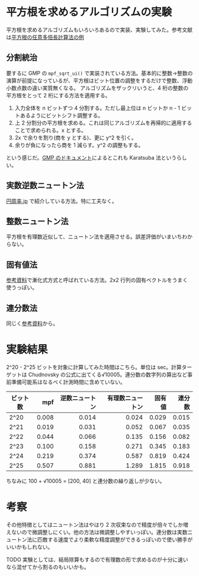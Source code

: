 # 平方根を求めるアルゴリズムの実験

平方根を求めるアルゴリズムもいろいろあるので実装、実験してみた。参考文献は[平方根の任意多倍長計算法の例](http://www.kurims.kyoto-u.ac.jp/~kyodo/kokyuroku/contents/pdf/1927-03.pdf)

## 分割統治
要するに GMP の `mpf_sqrt_ui()` で実装されている方法。基本的に整数→整数の演算が前提になっているが、平方根はビット位置の調整をするだけで整数、浮動小数点数の違い実質無くなる。
アルゴリズムをザックリいうと、4 桁の整数の平方根をとって 2 桁にする方法を適用する。

1. 入力全体を n ビットずつ 4 分割する。ただし最上位は n ビットか n - 1 ビットあるようにビットシフト調整する。
1. 上 2 分割分の平方根を求める。これは同じアルゴリズムを再帰的に適用することで求められる。x とする。
1. 2x で余りを割り(商を y とする)、更に y^2 を引く。
  1. 余りが負になったら商を 1 減らす。y^2 の調整もする。

という感じだ。[GMP のドキュメント](https://gmplib.org/manual/Square-Root-Algorithm.html#Square-Root-Algorithm)によるとこれも Karatsuba 法というらしい。

## 実数逆数ニュートン法
[円周率.jp](http://xn--w6q13e505b.jp/method/newton.html) で紹介している方法。特に工夫なく。

## 整数ニュートン法
平方根を有理数近似して、ニュートン法を適用させる。誤差評価がいまいちわからない。

## 固有値法
[参考資料](http://www.kurims.kyoto-u.ac.jp/~kyodo/kokyuroku/contents/pdf/1927-03.pdf)で漸化式方式と呼ばれている方法。2x2 行列の固有ベクトルをうまく使うっぽい。

## 連分数法
同じく[参考資料](http://www.kurims.kyoto-u.ac.jp/~kyodo/kokyuroku/contents/pdf/1927-03.pdf)から。

# 実験結果

2^20 - 2^25 ビットを対象に計算してみた時間はこちら。単位は sec。計算ターゲットは Chudnovsky の公式に出てくる√10005。連分数の数字列の算出など事前準備可能系はなるべく計測時間に含めていない。

|ビット数|mpf|逆数ニュートン|有理数ニュートン|固有値|連分数|
|----|----:|----:|----:|----:|----:|
|2^20|0.008|0.014|0.024|0.029|0.015|
|2^21|0.019|0.031|0.052|0.067|0.035|
|2^22|0.044|0.066|0.135|0.156|0.082|
|2^23|0.100|0.158|0.271|0.345|0.183|
|2^24|0.219|0.374|0.587|0.819|0.424|
|2^25|0.507|0.881|1.289|1.815|0.918|

ちなみに 100 + √10005 = [200, 40] と連分数の繰り返しが少ない。

# 考察

その他特徴としてはニュートン法はやはり 2 次収束なので精度が倍々でしか増えないので微調整しにくい。他の方法は微調整しやすいっぽい。連分数は実数ニュートン法に匹敵する速度でより柔軟な精度調整ができるっぽいので使い勝手がいいかもしれない。

TODO 実験としては、結局除算もするので有理数の形で求めるのが十分に速いなら混ぜてから割るのもいいかも。
